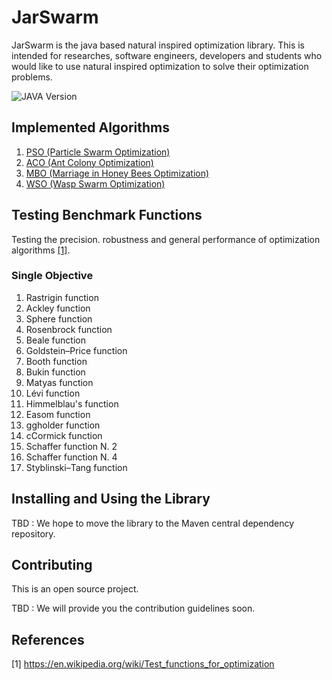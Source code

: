 # JarSwarm

JarSwarm is the java based natural inspired optimization library. This is intended for 
researches, software engineers, developers and students who would like to use natural inspired optimization
to solve their optimization problems. 

![JAVA Version][java-image]


## Implemented Algorithms

1. [PSO (Particle Swarm Optimization)](https://github.com/kolithawarnakulasooriya/JarSwarm/blob/mbo/src/main/java/org/usa/soc/pso/ReadMe.md)
2. [ACO (Ant Colony Optimization)](https://github.com/kolithawarnakulasooriya/JarSwarm/blob/mbo/src/main/java/org/usa/soc/aco/ReadMe.md)
3. [MBO (Marriage in Honey Bees Optimization)](https://github.com/kolithawarnakulasooriya/JarSwarm/blob/mbo/src/main/java/org/usa/soc/mbo/ReadMe.md)
4. [WSO (Wasp Swarm Optimization)](https://github.com/kolithawarnakulasooriya/JarSwarm/blob/WSO/src/main/java/org/usa/soc/wso/ReadMe.md)
## Testing Benchmark Functions

Testing the precision. robustness and general performance of optimization algorithms [[1]](#1).

### Single Objective

1. Rastrigin function
2. Ackley function
3. Sphere function	
4. Rosenbrock function	
5. Beale function
6. Goldstein–Price function
7. Booth function
8. Bukin function
9. Matyas function
10. Lévi function
11. Himmelblau's function
12. Easom function
13. ggholder function
14. cCormick function
15. Schaffer function N. 2
16. Schaffer function N. 4
17. Styblinski–Tang function

## Installing and Using the Library

TBD : We hope to move the library to the Maven central dependency repository. 

## Contributing

This is an open source project. 

TBD : We will provide you the contribution guidelines soon.

## References
<a id="1">[1]</a> https://en.wikipedia.org/wiki/Test_functions_for_optimization


[java-image]: https://img.shields.io/badge/dynamic/xml?color=red&label=java&query=1.8&url=https%3A%2F%2Fopenjdk.java.net%2Fprojects%2Fjdk8%2F
